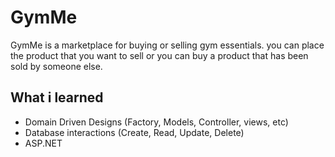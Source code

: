 # GymMe
 
GymMe is a marketplace for buying or selling gym essentials. you can place the product that you want to sell or you can buy a product that has been sold by someone else.

## What i learned
- Domain Driven Designs (Factory, Models, Controller, views, etc)
- Database interactions (Create, Read, Update, Delete)
- ASP.NET


